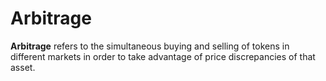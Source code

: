 # Arbitrage

**Arbitrage** refers to the simultaneous buying and selling of tokens in different markets in order to take advantage of price discrepancies of that asset.
